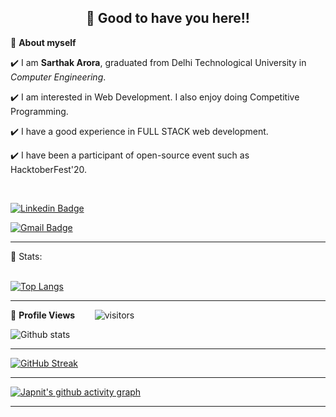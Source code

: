 <!-- README FILE CODE -->

<!-- WAKING HAND WITH GOOD TO HAVE YOU TEXT-->
<h2 align=center>👋 Good to have you here!!</h2>


<!--ABOUT ME CODE-->
🌱 **About myself**<br>

✔️ I am **Sarthak Arora**, graduated from Delhi Technological University in *Computer Engineering*. <br>

✔️ I am interested in Web Development. I also enjoy doing Competitive Programming. <br>

✔️ I have a good experience in FULL STACK web development.<br>

✔️ I have been a participant of open-source event such as HacktoberFest'20.

<br>


<!-- NOMINATION FOR STAR GIT LINK CODE
<a href="https://stars.github.com/nominate/">You love what you see , Nominate me for GitHub Star </a> -->


<!-- SOCAIL MEDIA HANDLES -->
[![Linkedin Badge](https://img.shields.io/badge/-SarthakArora-blue?style=flat-square&logo=Linkedin&logoColor=white&link=https://www.linkedin.com/in/sarthak--arora/)](https://www.linkedin.com/in/sarthak--arora/)

[![Gmail Badge](https://img.shields.io/badge/-sarthakarora1503@gmail.com-c14438?style=flat-square&logo=Gmail&logoColor=white&link=mailto:sarthakarora1503@gmail.com)](mailto:sarthakarora1503@gmail.com)

---

<!-- STATISTICS ABOUT PROFILE -->

 📶 Stats:<br><br>
 
 
<!--  TOP LANGUAGES STATISTICS -->
 [![Top Langs](https://github-readme-stats.vercel.app/api/top-langs/?username=sarthak-1503&count_private=true&theme=algolia&langs_count=7&exclude_repo=Handwritten_digits,Tak2-IIIT-DELHI)](https://github.com/japnit01/github-readme-stats)
 
 ---
 
<!--  PROFILES VIEWS -->
🌱 **Profile Views**&nbsp;&nbsp;&nbsp;&nbsp;&nbsp;&nbsp;&nbsp;
![visitors](https://profile-counter.glitch.me/sarthak-1503/count.svg?align=center)


<!-- GITHUB STATISTICS -->
 ![Github stats](https://github-readme-stats.vercel.app/api?username=sarthak-1503&count_private=true&show_icons=true&theme=algolia)  
 
 
 <hr>
 
<!--  CONTRIBUTION AND STREAK BLOCK -->
 [![GitHub Streak](https://github-readme-streak-stats.herokuapp.com/?user=sarthak-1503&currStreakNum=2FD3EB&fire=pink&sideLabels=F00&theme=algolia)](https://git.io/streak-stats)       
         

---
 
<!-- ACTIVITY GRAPH TRACKER -->
[![Japnit's github activity graph](https://activity-graph.herokuapp.com/graph?username=sarthak-1503&theme=redical)](https://github.com/sarthak-1503/github-readme-activity-graph)

  

---
  </code>
</p>

